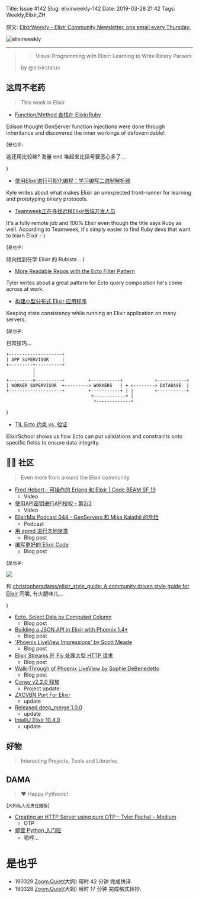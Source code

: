 Title: Issue #142
Slug: elixirweekly-142
Date: 2019-03-28 21:42
Tags: Weekly,Elixir,ZH



原文: [ElixirWeekly - Elixir Community Newsletter, one email every Thursday.](https://elixirweekly.net/issues/142)

![elixirweekly](https://elixirweekly.net/images/envelope.png)

------

>> Visual Programming with Elixir: Learning to Write Binary Parsers
>> 
> by @elixirstatus


## 这周不老药
> This week in Elixir


- [Function/Method 查找在 Elixir/Ruby](https://dev.to/edisonywh/functionmethod-look-up-in-elixirruby-622)

Edison thought GenServer function injections were done through inheritance and discovered the inner workings of defoverridable!

(`是也乎:`

这还用比较嘛? 海量 end 堆起来比括号要恶心多了...

)

- [使用Elixir进行可视化编程：学习编写二进制解析器](https://medium.com/@hansonkd/visual-programming-with-elixir-1bd7f865bf17?source=friends_link&sk=6f7b440eb04ee81679c3ddfede9bab07)

Kyle writes about what makes Elixir an unexpected front-runner for learning and prototyping binary protocols.

- [Teamweek正在寻找远程Elixir后端开发人员](https://teamweek.com/jobs/backend-developer.html)

It's a fully remote job and 100% Elixir even though the title says Ruby as well. According to Teamweek, it's simply easier to find Ruby devs that want to learn Elixir ;-)

(`是也乎:`

倾向找到在学 Elixir 的 Rubista ..
)


- [More Readable Repos with the Ecto Filter Pattern](https://tylerscript.dev/ecto-filtering-tutorial/)

Tyler writes about a great pattern for Ecto query composition he's come across at work.

- [构建小型分布式 Elixir 应用程序](https://medium.com/@iacobson/split-brain-ex-5d5f1c19b133)

Keeping state consistency while running an Elixir application on many servers.

(`是也乎:`

日常技巧...

    +--------------------+
    | APP SUPERVISOR     |
    +---------+----------+
              |
              |
    +---------v----------+         +-----------+            +-----------+
    | WORKER SUPERVISOR  +---------> WORKERS   | + <--------> DATABASE  |
    +--------------------+         +-----------+ | |        +-----------+
                                    +------------+ |
                                     +-------------+


)

- [TIL Ecto 约束 vs. 验证](https://elixirschool.com/blog/til-ecto-validations-and-constraints/)


ElixirSchool shows us how Ecto can put validations and constraints onto specific fields to ensure data integrity. 

## 📆🐍 社区
> Even more from around the Elixir community



- [Fred Hebert - 可操作的 Erlang 和 Elixir \| Code BEAM SF 19](https://www.youtube.com/watch?v=OR2Gc6_Le2U)
    + Video
- [使用API密钥进行API授权 - 第2/2](https://elixircasts.io/api-authorization-with-api-keys-part-2)
    + Video
- [ElixirMix Podcast 044 - GenServers 和 Mika Kalathil 的危险](https://lure.is/blog/elixir/dangers-of-genservers)
    + Podcast
- [用 epmd 进行本地聚类](https://blog.oestrich.org/2019/03/starting-epmd-separately)
    + Blog post
- [编写更好的 Elixir Code](https://medium.com/@blackode/write-better-elixir-code-4bcf12062fd5)
    + Blog post

(`是也乎:`

![](http://floss.zoomquiet.top/data/20190329154415/direct.jpg)

和 [christopheradams/elixir_style_guide: A community driven style guide for Elixir](https://github.com/christopheradams/elixir_style_guide)
同嚼, 有火腿味儿...

)

- [Ecto. Select Data by Computed Column](https://medium.com/codes-for-elixir-phoenix/ecto-select-data-by-computed-column-elixir-phoenix-cd71150f1653)
    + Blog post
- [Building a JSON API in Elixir with Phoenix 1.4+](https://lobotuerto.com/blog/building-a-json-api-in-elixir-with-phoenix/)
    + Blog post
- ['Phoenix LiveView Impressions' by Scott Meade](https://haughtcodeworks.com/blog/software-development/elixir-phoenix-liveview/)
    + Blog post
- [Elixir Streams 在 Fly 处理大型 HTTP 请求](https://www.poeticoding.com/elixir-streams-to-process-large-http-responses-on-the-fly/)
    + Blog post
- [Walk-Through of Phoenix LiveView by Sophie DeBenedetto](https://elixirschool.com/blog/phoenix-live-view)
    + Blog post
- [Coney v2.2.0 释放](https://github.com/llxff/coney)
    + Project update
- [ZXCVBN Port For Elixir](https://github.com/techgaun/zxcvbn-elixir)
    + update
- [Released deep_merge 1.0.0](https://hex.pm/packages/deep_merge)
    + update
- [IntelliJ Elixir 10.4.0](https://github.com/KronicDeth/intellij-elixir/blob/v10.4.0/README.md#installation)
    + update



## 好物
> Interesting Projects, Tools and Libraries




## DAMA
> ❤️ Happy Pythonic!

(`大妈私人无责任播报`)

- [Creating an HTTP Server using pure OTP – Tyler Pachal – Medium](https://medium.com/@tylerpachal/creating-an-http-server-using-pure-otp-c600fb41c972)
    + OTP
- [蟒营 Python 入门班](https://py.101.camp/)
    + 嗯哼...

# 是也乎

- 190329 [Zoom.Quiet](http://zoomquiet.io/)(大妈) 用时 42 分钟 完成快译
- 190328 [Zoom.Quiet](http://zoomquiet.io/)(大妈) 用时 17 分钟 完成格式转抄.
